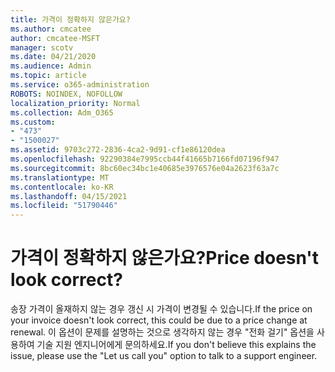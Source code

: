 ```yaml
---
title: 가격이 정확하지 않은가요?
ms.author: cmcatee
author: cmcatee-MSFT
manager: scotv
ms.date: 04/21/2020
ms.audience: Admin
ms.topic: article
ms.service: o365-administration
ROBOTS: NOINDEX, NOFOLLOW
localization_priority: Normal
ms.collection: Adm_O365
ms.custom:
- "473"
- "1500027"
ms.assetid: 9703c272-2836-4ca2-9d91-cf1e86120dea
ms.openlocfilehash: 92290384e7995ccb44f41665b7166fd07196f947
ms.sourcegitcommit: 8bc60ec34bc1e40685e3976576e04a2623f63a7c
ms.translationtype: MT
ms.contentlocale: ko-KR
ms.lasthandoff: 04/15/2021
ms.locfileid: "51790446"
---
```

# <a name="price-doesnt-look-correct"></a><span data-ttu-id="9f9d9-102">가격이 정확하지 않은가요?</span><span class="sxs-lookup"><span data-stu-id="9f9d9-102">Price doesn't look correct?</span></span>

<span data-ttu-id="9f9d9-103">송장 가격이 올재하지 않는 경우 갱신 시 가격이 변경될 수 있습니다.</span><span class="sxs-lookup"><span data-stu-id="9f9d9-103">If the price on your invoice doesn't look correct, this could be due to a price change at renewal.</span></span> <span data-ttu-id="9f9d9-104">이 옵션이 문제를 설명하는 것으로 생각하지 않는 경우 "전화 걸기" 옵션을 사용하여 기술 지원 엔지니어에게 문의하세요.</span><span class="sxs-lookup"><span data-stu-id="9f9d9-104">If you don't believe this explains the issue, please use the "Let us call you" option to talk to a support engineer.</span></span>